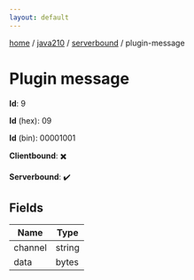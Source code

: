 ```yaml
---
layout: default
---
```


[home](/)  /  [java210](/protocol/java210)  /  [serverbound](/protocol/java210/serverbound)  /  plugin-message

# Plugin message

**Id**: 9

**Id** (hex): 09

**Id** (bin): 00001001

**Clientbound**: ✖️

**Serverbound**: ✔️

## Fields

Name | Type
---|---
channel | string
data | bytes
